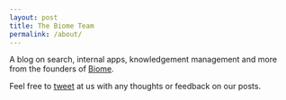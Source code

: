 ```yaml
---
layout: post
title: The Biome Team
permalink: /about/
---
```


A blog on search, internal apps, knowledgement management and more from the founders of [Biome](https://trybiome.com).

Feel free to [tweet](https://twitter.com/trybiome) at us with any thoughts or feedback on our posts.
